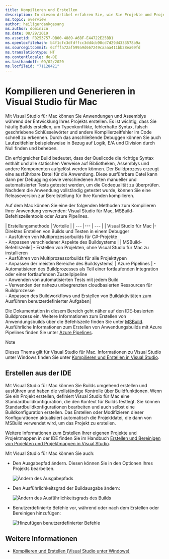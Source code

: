 ```yaml
---
title: Kompilieren und Erstellen
description: In diesem Artikel erfahren Sie, wie Sie Projekte und Projektmappen in Visual Studio für Mac kompilieren und erstellen können.
ms.topic: overview
author: heiligerdankgesang
ms.author: dominicn
ms.date: 08/29/2019
ms.assetid: FB253757-DB00-4889-A6BF-E44722E25BD1
ms.openlocfilehash: b4f1cfc3dfdffcc3dd4cb90cd7d29d4333578b9a
ms.sourcegitcommit: 6cfffa72af599a9d667249caaaa411bb28ea69fd
ms.translationtype: HT
ms.contentlocale: de-DE
ms.lasthandoff: 09/02/2020
ms.locfileid: "71128421"
---
```

# <a name="compiling-and-building-in-visual-studio-for-mac"></a>Kompilieren und Generieren in Visual Studio für Mac

Mit Visual Studio für Mac können Sie Anwendungen und Assemblys während der Entwicklung Ihres Projekts erstellen. Es ist wichtig, dass Sie häufig Builds erstellen, um Typenkonflikte, fehlerhafte Syntax, falsch geschriebene Schlüsselwörter und andere Kompilierzeitfehler im Code schnell zu erkennen. Durch das anschließende Debuggen können Sie auch Laufzeitfehler beispielsweise in Bezug auf Logik, E/A und Division durch Null finden und beheben.

Ein erfolgreicher Build bedeutet, dass der Quellcode die richtige Syntax enthält und alle statischen Verweise auf Bibliotheken, Assemblys und andere Komponenten aufgelöst werden können. Der Buildprozess erzeugt eine ausführbare Datei für die Anwendung. Diese ausführbare Datei kann dann per Debugging sowie verschiedenen Arten manueller und automatisierter Tests getestet werden, um die Codequalität zu überprüfen. Nachdem die Anwendung vollständig getestet wurde, können Sie eine Releaseversion zur Bereitstellung für Ihre Kunden kompilieren.

Auf dem Mac können Sie eine der folgenden Methoden zum Kompilieren Ihrer Anwendung verwenden: Visual Studio für Mac, MSBuild-Befehlszeilentools oder Azure Pipelines.

| Erstellungsmethode | Vorteile |
| --- |--- | --- |
| Visual Studio für Mac |- Direktes Erstellen von Builds und Testen in einem Debugger<br />- Ausführen von Multiprozessorbuilds für C#-Projekte<br />- Anpassen verschiedener Aspekte des Buildsystems |
| MSBuild-Befehlszeile| - Erstellen von Projekten, ohne Visual Studio für Mac zu installieren<br />- Ausführen von Multiprozessorbuilds für alle Projekttypen<br />- Anpassen der meisten Bereiche des Buildsystems|
| Azure Pipelines | - Automatisieren des Buildprozesses als Teil einer fortlaufenden Integration oder einer fortlaufenden Zustellpipeline<br />- Anwenden von automatisierten Tests mit jedem Build<br />– Verwenden der nahezu unbegrenzten cloudbasierten Ressourcen für Buildprozesse<br />- Anpassen des Buildworkflows und Erstellen von Buildaktivitäten zum Ausführen benutzerdefinierter Aufgaben|

Die Dokumentation in diesem Bereich geht näher auf den IDE-basierten Buildprozess ein. Weitere Informationen zum Erstellen von Anwendungsbuilds über die Befehlszeile finden Sie unter [MSBuild](/visualstudio/msbuild/msbuild). Ausführliche Informationen zum Erstellen von Anwendungsbuilds mit Azure Pipelines finden Sie unter [Azure Pipelines](/azure/devops/pipelines).


> [!NOTE]
> Dieses Thema gilt für Visual Studio für Mac. Informationen zu Visual Studio unter Windows finden Sie unter [Kompilieren und Erstellen in Visual Studio](/visualstudio/ide/compiling-and-building-in-visual-studio).


## <a name="building-from-the-ide"></a>Erstellen aus der IDE

Mit Visual Studio für Mac können Sie Builds umgehend erstellen und ausführen und haben die vollständige Kontrolle über Buildfunktionen. Wenn Sie ein Projekt erstellen, definiert Visual Studio für Mac eine Standardbuildkonfiguration, die den Kontext für Builds festlegt. Sie können Standardbuildkonfigurationen bearbeiten und auch selbst eine Buildkonfiguration erstellen. Das Erstellen oder Modifizieren dieser Konfigurationen aktualisiert automatisch die Projektdatei, die dann von MSBuild verwendet wird, um das Projekt zu erstellen.

Weitere Informationen zum Erstellen Ihrer eigenen Projekte und Projektmappen in der IDE finden Sie im Handbuch [Erstellen und Bereinigen von Projekten und Projektmappen in Visual Studio](building-and-cleaning-projects-and-solutions.md).

Mit Visual Studio für Mac können Sie auch:

* Den Ausgabepfad ändern. Diesen können Sie in den Optionen Ihres Projekts bearbeiten.

    ![Ändern des Ausgabepfads](media/compiling-and-building-image4.png)

* Den Ausführlichkeitsgrad der Buildausgabe ändern:

    ![Ändern des Ausführlichkeitsgrads des Builds](media/compiling-and-building-image5.png)

* Benutzerdefinierte Befehle vor, während oder nach dem Erstellen oder Bereinigen hinzufügen:

    ![Hinzufügen benutzerdefinierter Befehle](media/compiling-and-building-image6.png)


## <a name="see-also"></a>Weitere Informationen

- [Kompilieren und Erstellen (Visual Studio unter Windows)](/visualstudio/ide/compiling-and-building-in-visual-studio)
